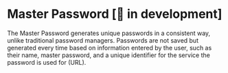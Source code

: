 # Master Password [👷 in development]
The Master Password generates unique passwords in a consistent way, unlike traditional password managers. Passwords are not saved but generated every time based on information entered by the user, such as their name, master password, and a unique identifier for the service the password is used for (URL). 
